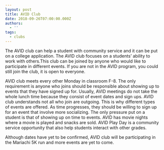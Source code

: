 ```yaml
---
layout: post
title: AVID Club
date: 2018-09-26T07:00:00.000Z
authors:
  - ''
tags:
  - clubs
---
```

The AVID club can help a student with community service and it can be put on a college application. The AVID club focuses on a students’ ability to work with others.This club can be joined by anyone who would like to participate in different events. If you are not in the AVID program, you could still join the club, it is open to everyone.

AVID club meets every other Monday in classroom F-8. The only requirement is anyone who joins should be responsible about showing up to events that they have signed up for. Usually, AVID meetings do not take the whole lunch time because they consist of event dates and sign ups. AVID club understands not all who join are outgoing. This is why different types of events are offered. As time progresses, they should be willing to sign up for an event that involve more socializing. The only pressure put on a student is that of showing up on time to events. AVID has movie nights where a movie is played and snacks are sold. AVID Play Day is a community service opportunity that also help students interact with other grades.

Although dates have yet to be confirmed, AVID club will be participating in the Mariachi 5K run and more events are yet to come.
